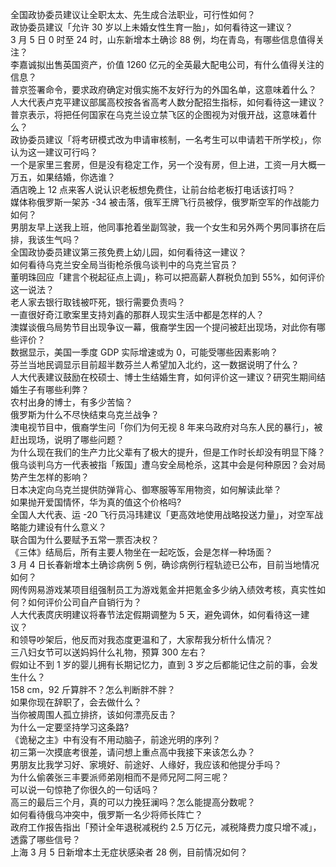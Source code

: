 全国政协委员建议让全职太太、先生成合法职业，可行性如何？  
政协委员建议「允许 30 岁以上未婚女性生育一胎」，如何看待这一建议？  
3 月 5 日 0 时至 24 时，山东新增本土确诊 88 例，均在青岛，有哪些信息值得关注？  
李嘉诚拟出售英国资产，价值 1260 亿元的全英最大配电公司，有什么值得关注的信息？  
普京签署命令，要求政府确定对俄实施不友好行为的外国名单，这意味着什么？  
人大代表卢克平建议部属高校按各省高考人数分配招生指标，如何看待这一建议？  
普京表示，将把任何国家在乌克兰设立禁飞区的企图视为对俄开战，这意味着什么？  
政协委员建议「将考研模式改为申请审核制，一名考生可以申请若干所学校」，你认为这一建议可行吗？  
一个是家里三套房，但是没有稳定工作，另一个没有房，但上进，工资一月大概一万五，如果结婚，你选谁？  
酒店晚上 12 点来客人说认识老板想免费住，让前台给老板打电话该打吗？  
媒体称俄罗斯一架苏 -34 被击落，俄军王牌飞行员被俘，俄罗斯空军的作战能力如何？  
男朋友早上送我上班，他同事抢着坐副驾驶，我一个女生和另外两个男同事挤在后排，我该生气吗？  
全国政协委员建议第三孩免费上幼儿园，如何看待这一建议？  
如何看待乌克兰安全局当街枪杀俄乌谈判中的乌克兰官员？  
董明珠回应「建言个税起征点上调」，称可以把高薪人群税负加到 55%，如何评价这一说法？  
老人家去银行取钱被吓死，银行需要负责吗？  
一直很好奇江歌案里支持刘鑫的那群人现实生活中都是怎样的人？  
澳媒谈俄乌局势节目出现争议一幕，俄裔学生因一个提问被赶出现场，对此你有哪些评价？  
数据显示，美国一季度 GDP 实际增速或为 0，可能受哪些因素影响？  
芬兰当地民调显示目前超半数芬兰人希望加入北约，这一数据说明了什么？  
人大代表建议鼓励在校硕士、博士生结婚生育，如何评价这一建议？研究生期间结婚生子有哪些利弊？  
农村出身的博士，有多少苦恼？  
俄罗斯为什么不尽快结束乌克兰战争？  
澳电视节目中，俄裔学生问「你们为何无视 8 年来乌政府对乌东人民的暴行」，被赶出现场，说明了哪些问题？  
为什么现在我们的生产力比父辈有了极大的提升，但是工作时长却没有明显下降？  
俄乌谈判乌方一代表被指「叛国」遭乌安全局枪杀，这其中会是何种原因？会对局势产生怎样的影响？  
日本决定向乌克兰提供防弹背心、御寒服等军用物资，如何解读此举？  
如果抛开爱国情怀，华为真的值这个价格吗?  
全国人大代表、运 -20 飞行员冯玮建议「更高效地使用战略投送力量」，对空军战略能力建设有什么意义？  
联合国为什么要赋予五常一票否决权？  
《三体》结局后，所有主要人物坐在一起吃饭，会是怎样一种场面？  
3 月 4 日长春新增本土确诊病例 5 例，确诊病例行程轨迹已公布，目前当地情况如何？  
网传网易游戏某项目组强制员工为游戏氪金并把氪金多少纳入绩效考核，真实性如何？如何评价公司自产自销行为？  
人大代表庹庆明建议将春节法定假期调整为 5 天，避免调休，如何看待这一建议？  
和领导吵架后，他反而对我态度更温和了，大家帮我分析什么情况？  
三八妇女节可以送妈妈什么礼物，预算 300 左右？  
假如让不到 1 岁的婴儿拥有长期记忆力，直到 3 岁之后都能记住之前的事，会发生什么？  
158 cm，92 斤算胖不？怎么判断胖不胖？  
如果你现在辞职了，会去做什么？  
当你被周围人孤立排挤，该如何漂亮反击？  
为什么一定要坚持学习这条路?  
《诡秘之主》中有没有不用动脑子，前途光明的序列？  
初三第一次摸底考很差，请问想上重点高中我接下来该怎么办？  
男朋友比我学习好、家境好、前途好、人缘好，我应该和他提分手吗？  
为什么偷袭张三丰要派师弟刚相而不是师兄阿二阿三呢？  
可以说一句惊艳了你很久的一句话吗？  
高三的最后三个月，真的可以力挽狂澜吗？怎么能提高分数呢？  
如何看待俄乌冲突中，俄罗斯一名少将师长阵亡？  
政府工作报告指出「预计全年退税减税约 2.5 万亿元，减税降费力度只增不减」，透露了哪些信号？  
上海 3 月 5 日新增本土无症状感染者 28 例，目前情况如何？  
